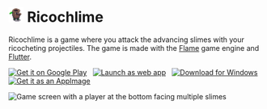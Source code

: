 # <img src="https://github.com/adil192/ricochlime/raw/main/assets/icon/icon.png" width="30" height="30" alt="Logo"> Ricochlime

Ricochlime is a game where you attack the advancing slimes with your ricocheting projectiles. The game is made with the [Flame](https://flame-engine.org/) game engine and [Flutter](https://flutter.dev/).

[<img src='https://github.com/adil192/ricochlime/blob/main/assets_raw/google-play-badge.png'
    alt='Get it on Google Play'
    height=80>][google_play]
&nbsp;
[<img src='https://github.com/adil192/ricochlime/blob/main/assets_raw/pwa-badge.png'
    alt='Launch as web app'
    height=80>][web_app]
&nbsp;
[<img src="https://github.com/adil192/ricochlime/blob/main/assets_raw/windows-badge.png"
    alt="Download for Windows"
    height=80>][download_windows]
&nbsp;
[<img src="https://github.com/adil192/ricochlime/blob/main/assets_raw/appimage-logo.png"
    alt="Get it as an AppImage"
    height=80>][download_appimage]

<img src='https://github.com/adil192/ricochlime/blob/main/metadata/en-US/images/tenInchScreenshots/game.png' alt='Game screen with a player at the bottom facing multiple slimes' />

[google_play]: https://play.google.com/store/apps/details?id=com.adilhanney.ricochlime
[web_app]: https://ricochlime.adil.hanney.org
[download_windows]: https://github.com/adil192/ricochlime/releases/download/v0.3.0/RicochlimeInstaller_v0.3.0.exe
[download_appimage]: https://github.com/adil192/ricochlime/releases/download/v0.3.0/Ricochlime-0.3.0-x86_64.AppImage
